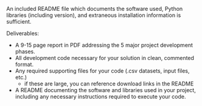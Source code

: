 An included README file which documents the software used, Python libraries (including version), and extraneous installation information is sufficient.

Deliverables:
- A 9-15 page report in PDF addressing the 5 major project development phases.
- All development code necessary for your solution in clean, commented format.
- Any required supporting files for your code (.csv datasets, input files, etc.)
	- if these are large, you can reference download links in the README
- A README documenting the software and libraries used in your project, including any necessary instructions required to execute your code.

